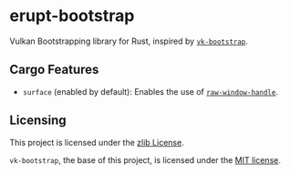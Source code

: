 # erupt-bootstrap

Vulkan Bootstrapping library for Rust, inspired by [`vk-bootstrap`]. 

## Cargo Features

- `surface` (enabled by default): Enables the use of [`raw-window-handle`].

## Licensing

This project is licensed under the [zlib License].

`vk-bootstrap`, the base of this project, is licensed under the [MIT license].

[zlib License]: https://gitlab.com/Friz64/erupt-bootstrap/-/blob/main/LICENSE
[MIT license]: https://gitlab.com/Friz64/erupt-bootstrap/-/blob/main/LICENSE-vk-bootstrap
[`vk-bootstrap`]: https://github.com/charles-lunarg/vk-bootstrap
[`raw-window-handle`]: https://crates.io/crates/raw-window-handle
